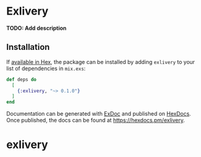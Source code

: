 # Exlivery

**TODO: Add description**

## Installation

If [available in Hex](https://hex.pm/docs/publish), the package can be installed
by adding `exlivery` to your list of dependencies in `mix.exs`:

```elixir
def deps do
  [
    {:exlivery, "~> 0.1.0"}
  ]
end
```

Documentation can be generated with [ExDoc](https://github.com/elixir-lang/ex_doc)
and published on [HexDocs](https://hexdocs.pm). Once published, the docs can
be found at <https://hexdocs.pm/exlivery>.

# exlivery
